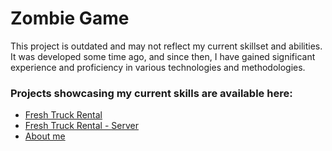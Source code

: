 # Zombie Game

This project is outdated and may not reflect my current skillset and abilities. It was developed some time ago, and since then, I have gained significant experience and proficiency in various technologies and methodologies.

### Projects showcasing my current skills are available here: 
- [Fresh Truck Rental](https://github.com/zprzemek378/fresh-car-rental)
- [Fresh Truck Rental - Server](https://github.com/zprzemek378/fresh-car-express)
- [About me](https://github.com/zprzemek378/about-me)
